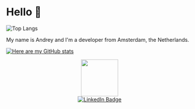 # Hello 🦀

![Top Langs](https://github-readme-stats.vercel.app/api/top-langs/?username=akolybelnikov)

My name is Andrey and I'm a developer from Amsterdam, the Netherlands.

[![Here are my GitHub stats](https://github-readme-stats.vercel.app/api?username=akolybelnikov)](https://github.com/akolybelnikov/github-readme-stats)



<div id="header" align="center">
  <img src="https://media.giphy.com/media/M9gbBd9nbDrOTu1Mqx/giphy.gif" width="100"/>
</div>
<div id="badges" align="center">
    <a href="https://www.linkedin.com/in/akolybelnikov">
      <img alt="LinkedIn Badge" src="https://img.shields.io/badge/LinkedIn-blue?style=for-the-badge&logo=linkedin&logoColor=white"/>
    </a>
</div>
